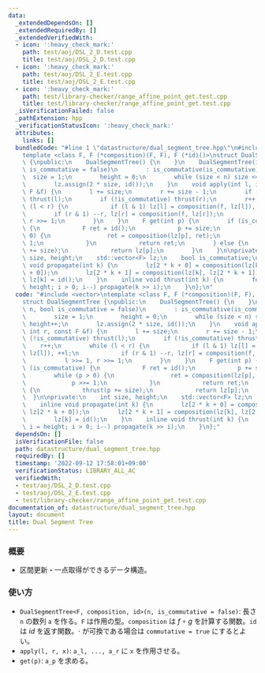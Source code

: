 ```yaml
---
data:
  _extendedDependsOn: []
  _extendedRequiredBy: []
  _extendedVerifiedWith:
  - icon: ':heavy_check_mark:'
    path: test/aoj/DSL_2_D.test.cpp
    title: test/aoj/DSL_2_D.test.cpp
  - icon: ':heavy_check_mark:'
    path: test/aoj/DSL_2_E.test.cpp
    title: test/aoj/DSL_2_E.test.cpp
  - icon: ':heavy_check_mark:'
    path: test/library-checker/range_affine_point_get.test.cpp
    title: test/library-checker/range_affine_point_get.test.cpp
  _isVerificationFailed: false
  _pathExtension: hpp
  _verificationStatusIcon: ':heavy_check_mark:'
  attributes:
    links: []
  bundledCode: "#line 1 \"datastructure/dual_segment_tree.hpp\"\n#include <vector>\n\
    template <class F, F (*composition)(F, F), F (*id)()>\nstruct DualSegmentTree\
    \ {\npublic:\n    DualSegmentTree() {\n    }\n    DualSegmentTree(int n, bool\
    \ is_commutative = false)\n        : is_commutative(is_commutative) {\n      \
    \  size = 1;\n        height = 0;\n        while (size < n) size <<= 1, height++;\n\
    \        lz.assign(2 * size, id());\n    }\n    void apply(int l, int r, const\
    \ F &f) {\n        l += size;\n        r += size - 1;\n        if (!is_commutative)\
    \ thrust(l);\n        if (!is_commutative) thrust(r);\n        r++;\n        while\
    \ (l < r) {\n            if (l & 1) lz[l] = composition(f, lz[l]), ++l;\n    \
    \        if (r & 1) --r, lz[r] = composition(f, lz[r]);\n            l >>= 1,\
    \ r >>= 1;\n        }\n    }\n    F get(int p) {\n        if (is_commutative)\
    \ {\n            F ret = id();\n            p += size;\n            while (p >\
    \ 0) {\n                ret = composition(lz[p], ret);\n                p >>=\
    \ 1;\n            }\n            return ret;\n        } else {\n            thrust(p\
    \ += size);\n            return lz[p];\n        }\n    }\n\nprivate:\n    int\
    \ size, height;\n    std::vector<F> lz;\n    bool is_commutative;\n    inline\
    \ void propagate(int k) {\n        lz[2 * k + 0] = composition(lz[k], lz[2 * k\
    \ + 0]);\n        lz[2 * k + 1] = composition(lz[k], lz[2 * k + 1]);\n       \
    \ lz[k] = id();\n    }\n    inline void thrust(int k) {\n        for (int i =\
    \ height; i > 0; i--) propagate(k >> i);\n    }\n};\n"
  code: "#include <vector>\ntemplate <class F, F (*composition)(F, F), F (*id)()>\n\
    struct DualSegmentTree {\npublic:\n    DualSegmentTree() {\n    }\n    DualSegmentTree(int\
    \ n, bool is_commutative = false)\n        : is_commutative(is_commutative) {\n\
    \        size = 1;\n        height = 0;\n        while (size < n) size <<= 1,\
    \ height++;\n        lz.assign(2 * size, id());\n    }\n    void apply(int l,\
    \ int r, const F &f) {\n        l += size;\n        r += size - 1;\n        if\
    \ (!is_commutative) thrust(l);\n        if (!is_commutative) thrust(r);\n    \
    \    r++;\n        while (l < r) {\n            if (l & 1) lz[l] = composition(f,\
    \ lz[l]), ++l;\n            if (r & 1) --r, lz[r] = composition(f, lz[r]);\n \
    \           l >>= 1, r >>= 1;\n        }\n    }\n    F get(int p) {\n        if\
    \ (is_commutative) {\n            F ret = id();\n            p += size;\n    \
    \        while (p > 0) {\n                ret = composition(lz[p], ret);\n   \
    \             p >>= 1;\n            }\n            return ret;\n        } else\
    \ {\n            thrust(p += size);\n            return lz[p];\n        }\n  \
    \  }\n\nprivate:\n    int size, height;\n    std::vector<F> lz;\n    bool is_commutative;\n\
    \    inline void propagate(int k) {\n        lz[2 * k + 0] = composition(lz[k],\
    \ lz[2 * k + 0]);\n        lz[2 * k + 1] = composition(lz[k], lz[2 * k + 1]);\n\
    \        lz[k] = id();\n    }\n    inline void thrust(int k) {\n        for (int\
    \ i = height; i > 0; i--) propagate(k >> i);\n    }\n};"
  dependsOn: []
  isVerificationFile: false
  path: datastructure/dual_segment_tree.hpp
  requiredBy: []
  timestamp: '2022-09-12 17:58:01+09:00'
  verificationStatus: LIBRARY_ALL_AC
  verifiedWith:
  - test/aoj/DSL_2_D.test.cpp
  - test/aoj/DSL_2_E.test.cpp
  - test/library-checker/range_affine_point_get.test.cpp
documentation_of: datastructure/dual_segment_tree.hpp
layout: document
title: Dual Segment Tree
---
```


### 概要
- 区間更新・一点取得ができるデータ構造。

### 使い方
- `DualSegmentTree<F, composition, id>(n, is_commutative = false)`: 長さ `n` の数列 `a` を作る。`F` は作用の型。`composition` は $f \circ g$ を計算する関数。`id` は $id$ を返す関数。$\cdot$ が可換である場合は `commutative = true` にするとよい。
- `apply(l, r, x)`: `a_l, ..., a_r` に `x` を作用させる。
- `get(p)`: `a_p` を求める。